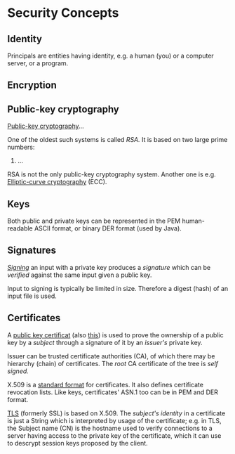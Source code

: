 # Security Concepts

## Identity

Principals are entities having identity, e.g. a human (you) or a computer server, or a program.


## Encryption




## Public-key cryptography

[Public-key cryptography](https://en.wikipedia.org/wiki/Public-key_cryptography)...

One of the oldest such systems is called _RSA._ It is based on two large prime numbers:

1. ...

RSA is not the only public-key cryptography system. Another one is e.g.
[Elliptic-curve cryptography](https://en.wikipedia.org/wiki/Elliptic-curve_cryptography) (ECC).


## Keys

Both public and private keys can be represented in the PEM human-readable ASCII format, or binary DER format (used by Java).


## Signatures

_[Signing](https://en.wikipedia.org/wiki/Digital_signature)_ an input with a private key produces a _signature_ which can be _verified_ against the same input given a public key.

Input to signing is typically be limited in size.  Therefore a digest (hash) of an input file is used.


## Certificates

A [public key certificat](https://en.wikipedia.org/wiki/Public_key_certificate)
(also [this](https://en.wikipedia.org/wiki/Key_authentication#Authentication_using_Public_Key_Cryptography))
is used to prove the ownership of a public key by a _subject_ through a signature of it by an _issuer's_ private key.

Issuer can be trusted certificate authorities (CA), of which there may be hierarchy (chain) of certificates.
The _root_ CA certificate of the tree is _self signed._

X.509 is a [standard format](https://en.wikipedia.org/wiki/X.509#Structure_of_a_certificate) for certificates.
It also defines certificate revocation lists. Like keys, certificates' ASN.1 too can be in PEM and DER format.

[TLS](https://en.wikipedia.org/wiki/Transport_Layer_Security) (formerly SSL) is based on X.509.
The _subject's identity_ in a certificate is just a String which is interpreted by usage of the certificate;
e.g. in TLS, the Subject name (CN) is the hostname used to verify connections to a server having access
to the private key of the certificate, which it can use to descrypt session keys proposed by the client.
